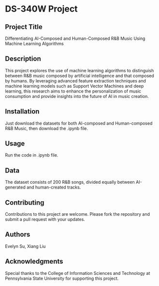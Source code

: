 # DS-340W Project

## Project Title
Differentiating AI-Composed and Human-Composed R&B Music Using Machine Learning Algorithms

## Description
This project explores the use of machine learning algorithms to distinguish between R&B music composed by artificial intelligence and that composed by humans. By leveraging advanced feature extraction techniques and machine learning models such as Support Vector Machines and deep learning, this research aims to enhance the personalization of music consumption and provide insights into the future of AI in music creation.

## Installation
Just download the datasets for both AI-composed and Human-composed R&B Music, then download the .ipynb file.

## Usage
Run the code in .ipynb file.

## Data
The dataset consists of 200 R&B songs, divided equally between AI-generated and human-created tracks.

## Contributing
Contributions to this project are welcome. Please fork the repository and submit a pull request with your updates.

## Authors
Evelyn Su,
Xiang Liu

## Acknowledgments
Special thanks to the College of Information Sciences and Technology at Pennsylvania State University for supporting this project.
